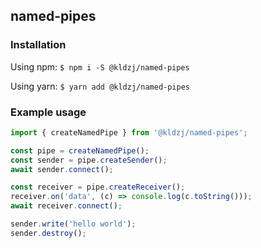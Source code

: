 ## named-pipes

### Installation

Using npm: `$ npm i -S @kldzj/named-pipes`

Using yarn: `$ yarn add @kldzj/named-pipes`

### Example usage

```typescript
import { createNamedPipe } from '@kldzj/named-pipes';

const pipe = createNamedPipe();
const sender = pipe.createSender();
await sender.connect();

const receiver = pipe.createReceiver();
receiver.on('data', (c) => console.log(c.toString()));
await receiver.connect();

sender.write('hello world');
sender.destroy();
```